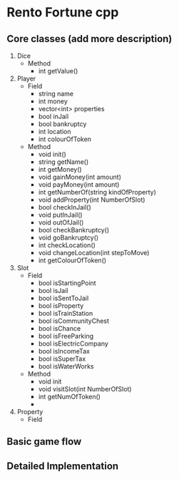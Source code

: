 # Rento Fortune cpp

## Core classes (add more description)
1. Dice
    - Method
        - int getValue()
2. Player
    - Field
        - string name
        - int money
        - vector\<int> properties
        - bool inJail
        - bool bankruptcy
        - int location
        - int colourOfToken
    - Method
        - void init()
        - string getName()
        - int getMoney()
        - void gainMoney(int amount)
        - void payMoney(int amount)
        - int getNumberOf(string kindOfProperty)
        - void addProperty(int NumberOfSlot)
        - bool checkInJail()
        - void putInJail()
        - void outOfJail()
        - bool checkBankruptcy()
        - void goBankruptcy()
        - int checkLocation()
        - void changeLocation(int stepToMove)
        - int getColourOfToken()
3. Slot
    - Field
        - bool isStartingPoint
        - bool isJail
        - bool isSentToJail
        - bool isProperty
        - bool isTrainStation
        - bool isCommunityChest
        - bool isChance
        - bool isFreeParking
        - bool isElectricCompany
        - bool isIncomeTax
        - bool isSuperTax
        - bool isWaterWorks 
    - Method
        - void init
        - void visitSlot(int NumberOfSlot)
        - int getNumOfToken()
        - 
4. Property
    - Field
        


## Basic game flow

## Detailed Implementation